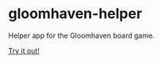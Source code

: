 # gloomhaven-helper
Helper app for the Gloomhaven board game.

[Try it out!](https://ondrakrat.github.io/gloomhaven-helper)

